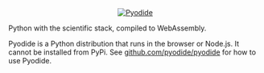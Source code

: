 <div align="center">
  <a href="https://github.com/pyodide/pyodide">
  <img src="https://pyodide.org/en/0.18.0/_static/img/pyodide-logo-readme.png" alt="Pyodide">
  </a>
</div>

Python with the scientific stack, compiled to WebAssembly.

Pyodide is a Python distribution that runs in the browser or Node.js. It cannot
be installed from PyPi. See
[github.com/pyodide/pyodide](https://github.com/pyodide/pyodide) for how to use
Pyodide.

